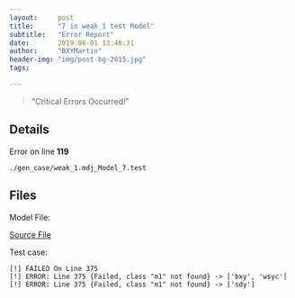 ```yaml
---
layout:     post
title:      "7 in weak_1 test Model"
subtitle:   "Error Report"
date:       2019-06-01 13:48:31
author:     "BXYMartin"
header-img: "img/post-bg-2015.jpg"
tags:

---
```


> “Critical Errors Occurred!”


## Details

Error on line **119**

```
./gen_case/weak_1.mdj_Model_7.test
```

## Files

Model File:

[Source File](https://github.com/BXYMartin/OO-Public/blob/master/test_mdj/weak_1.mdj)

Test case:

```
[!] FAILED On Line 375
[!] ERROR: Line 375 {Failed, class "m1" not found} -> ['bxy', 'wsyc']
[!] ERROR: Line 375 {Failed, class "m1" not found} -> ['sdy']
```


